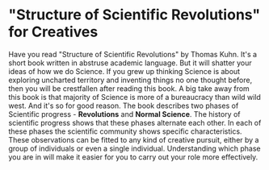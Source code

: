 "Structure of Scientific Revolutions" for Creatives
===

Have you read "Structure of Scientific Revolutions" by Thomas Kuhn. It's a short book written in abstruse academic language. But it will shatter your ideas of how we do Science. If you grew up thinking Science is about exploring uncharted territory and inventing things no one thought before, then you will be crestfallen after reading this book. A big take away from this book is that majority of Science is more of a bureaucracy than wild wild west. And it's so for good reason. The book describes two phases of Scientific progress - **Revolutions** and **Normal Science**. The history of scientific progress shows that these phases alternate each other. In each of these phases the scientific community shows specific characteristics. These observations can be fitted to any kind of creative pursuit, either by a group of individuals or even a single individual. Understanding which phase you are in will make it easier for you to carry out your role more effectively.

